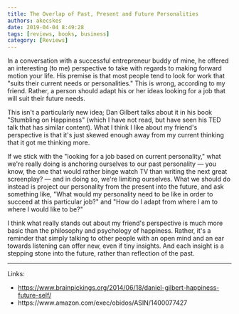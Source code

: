 ```yaml
---
title: The Overlap of Past, Present and Future Personalities
authors: akecskes
date: 2019-04-04 8:49:28
tags: [reviews, books, business]
category: [Reviews]
---
```



<p>In a conversation with a successful entrepreneur buddy of mine, he offered an interesting (to me) perspective to take with regards to making forward motion your life. His premise is that most people tend to look for work that "suits their current needs or personalities." This is wrong, according to my friend. Rather, a person should adapt his or her ideas looking for a job that will suit their future needs.</p>

<!-- truncate -->


<p>This isn't a particularly new idea; Dan Gilbert talks about it in his book "Stumbling on Happiness" (which I have not read, but have seen his TED talk that has similar content). What I think I like about my friend's perspective is that it's just skewed enough away from my current thinking that it got me thinking more.</p>
<p>If we stick with the "looking for a job based on current personality," what we're really doing is anchoring ourselves to our past personality &mdash; you know, the one that would rather binge watch TV than writing the next great screenplay? &mdash; and in doing so, we're limiting ourselves. What we should do instead is project our personality from the present into the future, and ask something like, "What would my personality need to be like in order to succeed at this particular job?" and "How do I adapt from where I am to where I would like to be?"</p>
<p>I think what really stands out about my friend's perspective is much more basic than the philosophy and psychology of happiness. Rather, it's a reminder that simply talking to other people with an open mind and an ear towards listening can offer new, even if tiny insights. And each insight is a stepping stone into the future, rather than reflection of the past. </p>
<hr />
<p>Links:</p>
<ul>
<li><a href="https://www.brainpickings.org/2014/06/18/daniel-gilbert-happiness-future-self/">https://www.brainpickings.org/2014/06/18/daniel-gilbert-happiness-future-self/</a></li>
<li>https://www.amazon.com/exec/obidos/ASIN/1400077427</li>
</ul>
